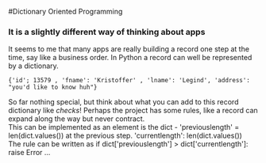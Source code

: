 #Dictionary Oriented Programming
### It is a slightly different way of thinking about apps

It seems to me that many apps are really building a record one step at the time, say like a business order. In Python a record can well be represented by a dictionary.  

`{'id'; 13579 , 'fname': 'Kristoffer' , 'lname': 'Legind', 'address': "you'd like to know huh"}`

So far nothing special, but think about what you can add to this record dictionary like *checks*! Perhaps the project has some rules, like a record can expand along the way but never contract.  
This can be implemented as an element is the dict - 'previouslength' = len(dict.values()) at the previous step. 'currentlength': len(dict.values())  
The rule can be written as if dict['previouslength'] > dict['currentlength']: raise Error ...



